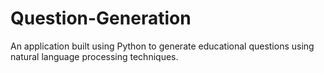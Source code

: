 # Question-Generation
An application built using Python to generate educational questions using natural language processing techniques.

